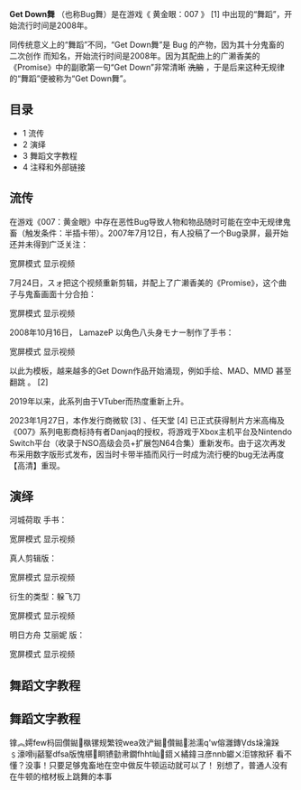 **Get Down舞** （也称Bug舞）是在游戏《  黄金眼：007  》  [1]  中出现的“舞蹈”，开始流行时间是2008年。

同传统意义上的“舞蹈”不同，“Get Down舞”是  Bug  的产物，因为其十分鬼畜的  二次创作
而知名，开始流行时间是2008年。因为其配曲上的广濑香美的《Promise》中的副歌第一句“Get Down”非常清晰 ~~洗脑~~
，于是后来这种无规律的“舞蹈”便被称为“Get Down舞”。

##  目录

  * 1  流传 
  * 2  演绎 
  * 3  舞蹈文字教程 
  * 4  注释和外部链接 

##  流传

在游戏《007：黄金眼》中存在恶性Bug导致人物和物品随时可能在空中无规律鬼畜（触发条件：半插卡带）。2007年7月12日，有人投稿了一个Bug录屏，最开始还并未得到广泛关注：

宽屏模式  显示视频

7月24日，スォ把这个视频重新剪辑，并配上了广濑香美的《Promise》，这个曲子与鬼畜画面十分合拍：

宽屏模式  显示视频

2008年10月16日，  LamazeP  以角色八头身モナー制作了手书：

宽屏模式  显示视频

以此为模板，越来越多的Get Down作品开始涌现，例如手绘、MAD、MMD  甚至翻跳  。  [2]

2019年以来，此系列由于VTuber而热度重新上升。

2023年1月27日，本作发行商微软  [3]  、任天堂  [4]
已正式获得制片方米高梅及《007》系列电影商标持有者Danjaq的授权，将游戏于Xbox主机平台及Nintendo
Switch平台（收录于NSO高级会员+扩展包N64合集）重新发布。由于这次再发布采用数字版形式发布，因当时卡带半插而风行一时成为流行梗的bug无法再度【高清】重现。

##  演绎

河城荷取  手书：

宽屏模式  显示视频

真人剪辑版：

宽屏模式  显示视频

衍生的类型：躲飞刀

宽屏模式  显示视频

明日方舟  艾丽妮  版：

宽屏模式  显示视频

##  舞蹈文字教程

舞蹈文字教程  
---  
镎︽嫮few杩囩儹鐑槸镙规繁镋wea效浐鐑儹鐑湁濡q'w傛灉鏄ds垛瀹跺﹩濠嗗ij嚭鐜dfsa版愧椹眮镄勭帇鐗fhht屾鍣ㄨ繘鍏ヨ彦nnb钀ㄨ洰镓揿紑
看不懂？没事！只要足够鬼畜地在空中做反牛顿运动就可以了！  别想了，普通人没有在牛顿的棺材板上跳舞的本事  
  